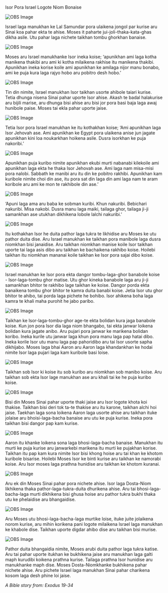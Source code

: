 Isor Pora Israel Logote Niom Bonaise

![OBS Image](https://cdn.door43.org/obs/jpg/360px/obs-en-13-01.jpg)

Israel laga manukhan ke Lal Samundar pora ulaikena jongol par kurise aru Sinai koa pahar ekta te ahise. Moses it paharte jui-joli-thaka-kata-ghas dikha asile. Utu pahar laga nichete taikhan tombu ghorkhan banaise. 

![OBS Image](https://cdn.door43.org/obs/jpg/360px/obs-en-13-02.jpg)

Moses aru Israel manukhanke Isor ineka koise; ‘apunikhan ami laga kotha manikena thakibi aru ami ki kotha milaikena rakhise itu manikena thakibi. Apunikhan ineka korise koile ami apunikhan ke amilaga nijor manu bonabo, ami ke puja kura laga rajyo hobo aru pobitro desh hobo.’

![OBS Image](https://cdn.door43.org/obs/jpg/360px/obs-en-13-03.jpg)

Tin din nimite, Israel manukhan Isor taikhan usorte ahibole taiari kurise.  Tetia dhunga nisena Sinai pahar uporte Isor ahise. Akash te badal halakurise aru bijili marise, aru dhunga bisi ahise aru bisi jor pora basi baja laga awaj hunibole paise. Moses tai ekla pahar uporte jaise.

![OBS Image](https://cdn.door43.org/obs/jpg/360px/obs-en-13-04.jpg)

Tetia Isor pora Israel manukhan ke itu kothakhan koise; ‘Ami apunikhan laga Isor Jehovah ase. Ami apunikhan ke Egypt pora ulaikena anise jun jagate apunikhan kini loa noukarkhan hoikena asile. Dusra isorkhan ke puja nakoribi.’

![OBS Image](https://cdn.door43.org/obs/jpg/360px/obs-en-13-05.jpg)

Apunikhan puja kuribo nimite apunikhan ekubi murti nabanabi kilekoile ami apunikhan laga ekta he thaka Isor Jehovah ase.  Ami laga nam misa-misi pora nalobi. Sabbath ke manibi aru itu din ke pobitro rakhibi. Apunikhan kam kuribole nimite choi din ase, itu pora sat din laga din ami laga nam te aram koribole aru ami ke mon te rakhibole din ase.’

![OBS Image](https://cdn.door43.org/obs/jpg/360px/obs-en-13-06.jpg)

‘Apuni laga ama aru baba ke sobman kuribi. Khun nakuribi. Bebichari nakuribi. Misa nakobi. Dusra manu laga maiki, tailaga ghor, tailaga ji-ji samankhan ase utukhan dikhikena lobole lalchi nakuribi.’

![OBS Image](https://cdn.door43.org/obs/jpg/360px/obs-en-13-07.jpg)

Itu kothakhan Isor he duita pathor laga tukra te likhidise aru Moses ke utu pathor duita dise. Aru Israel manukhan ke taikhan pora manibole laga dusra niomkhan bisi janaidise. Aru taikhan  niomkhan manise koile Isor taikhan uporte tai laga asis dibo aru taikhan ke bachaikena rakhibo koise. Hoilebi taikhan itu niomkhan mananai koile taikhan ke Isor pora sajai dibo koise. 

![OBS Image](https://cdn.door43.org/obs/jpg/360px/obs-en-13-08.jpg)

Israel manukhan ke Isor pora ekta dangor tombu-laga-ghor banabole koise - Isor-laga-tombu ghor matise. Utu ghor kineka banabole laga aru ji-ji samankhan bhitor te rakhibo lage taikhan ke koise. Dangor porda ekta banaikena tombu ghor bhitor te kamra duita banabi koise.  Jetia Isor utu ghor bhitor te ahibo, tai porda laga pichete he bohibo. Isor ahikena boha laga kamra te khali maha purohit he jabo paribo. 

![OBS Image](https://cdn.door43.org/obs/jpg/360px/obs-en-13-09.jpg)

Taikhan ke Isor-laga-tombu-ghor age-te ekta bolidan kura jaga banabole koise. Kun jon pora Isor dia laga niom bhangabo, tai ekta janwar loikena bolidan kura jagate anibo. Aru pujari pora janwar ke marikena bolidan koribo. Ineka kurile utu janwar laga khun pora manu laga pap hatai dibo.   Ineka korile Isor utu manu laga pap pahoridibo aru tai Isor usorte sapha dikhijabo. Moses laga bhai Aaron aru Aaron laga khandankhan ke hodai nimite Isor laga pujari laga kam kuribole basi loise. 

![OBS Image](https://cdn.door43.org/obs/jpg/360px/obs-en-13-10.jpg)

Taikhan sob Isor ki koise itu sob kuribo aru niomkhan sob manibo koise.  Aru taikhan sob ekta Isor lage manukhan ase aru khali tai ke he puja kuribo koise. 

![OBS Image](https://cdn.door43.org/obs/jpg/360px/obs-en-13-11.jpg)

Bisi din Moses Sinai pahar uporte thaki jaise aru Isor logote khota koi thakise.  Taikhan bisi deri tok ta-te thakise aru itu karone, taikhan alchi hoi jaise. Taekhan laga sona loikena Aaron laga usorte ahise aru taikhan ituke jolaise aru bhoisi-laga-bacha banaise aru utu ke puja kurise. Ineka pora taikhan bisi dangor pap kam kurise. 

![OBS Image](https://cdn.door43.org/obs/jpg/360px/obs-en-13-12.jpg)

Aaron itu khanke loikena sona laga bhosi-laga-bacha banaise. Manukhan itu murti ke puja kurise aru janwarkebi marikena itu murti ke pujakhan korise. Taikhan itu pap kam kura nimite Isor bisi khong hoise aru tai khan ke khotom kuribole bisarise.  Hoilebi Moses Isor ke binti kurise aru taikhan ke namorabi koise. Aru Isor moses laga prathna hunidise aru taikhan ke khotom kuranai. 

![OBS Image](https://cdn.door43.org/obs/jpg/360px/obs-en-13-13.jpg)

Aru ek din Moses Sinai pahar pora nichete ahise.  Isor laga Dosta-Niom likhikena thaka pathor-laga-tukra-duita dhurikena ahise. Aru tai bhosi-laga-bacha-laga murti dikhikena bisi ghusa hoise aru pathor tukra bukhi thaka utu ke phelaidise aru bhangaidise. 

![OBS Image](https://cdn.door43.org/obs/jpg/360px/obs-en-13-14.jpg)

Aru Moses utu bhosi-laga-bacha-laga murtike loise, ituke juite jolaikena norom kurise, aru mihin korikena pani logote milaikena Israel laga manukhan ke khabole dise. Taikhan uporte digdar ahibo dise aru taikhan bisi murise. 

![OBS Image](https://cdn.door43.org/obs/jpg/360px/obs-en-13-15.jpg)

Pathor duita bhangaidia nimite, Moses arubi duita pathor laga tukra katise. Aru tai pahar uporte itukhan ke bukhikena jaise aru manukhan laga galti maph kurudibi koikena prathna kurise. Tailaga prathna Isor hunidise aru manukhanke maph dise. Moses Dosta-Niomkhanke bukhikena pahar nichete ahise.  Aru pichete Israel laga manukhan Sinai pahar charikena  kosom laga desh phine loi jaise. 

_A Bible story from: Exodus 19-34_

